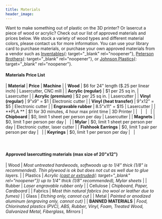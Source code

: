 ```yaml
---
title: Materials
header_image:
---
```


Want to make something out of plastic on the 3D printer? Or lasercut a piece of wood or acrylic? Check out our list of approved materials and prices below. We stock a variety of wood types and different material colors, please contact us for more information. You can use your library card to purchase materials, or purchase your own approved materials from a vendor such as [Inventables](http://inventables.com){: target="_blank" rel="noopener"}, [Peterson Brothers](http://petersenplastics.com/){: target="_blank" rel="noopener"}, or [Johnson Plastics](https://www.jpplus.com/){: target="_blank" rel="noopener"}.

#### Materials Price List

| **Material** | **Price** | **Machine** |
| **Wood** | $6 for 24" length ($.25 per linear inch) | Lasercutter, CNC mill |
| **Acrylic (regular)** | $1 per 25 sq in. | Lasercutter |
| **Acrylic (premium)** | $2 per 25 sq in. | Lasercutter |
| **Vinyl (regular)** | 9"x9" = $1 | Electronic cutter |
| **Vinyl (heat transfer)** | 9"x12" = $5 | Electronic cutter |
| **Engravable rubber** | 8\.5"x11" = $15 | Lasercutter |
| **PLA ** | $1 for 30 minutes, 4 hour max print time | 3D Printer |
| &nbsp; | &nbsp; | &nbsp; |
| **Chipboard** | $0, limit 1 sheet per person per day | Lasercutter |
| **Magnets** | $0, limit 1 per person per day | &nbsp; |
| **Mylar** | $0, limit 1 sheet per person per day | Electronic cutter, laser cutter |
| **Fishhook Earrings** | $0, limit 1 pair per person per day | &nbsp; |
| **Keyrings** | $0, limit 1 per person per day | &nbsp; |

#### &nbsp;

#### **Approved lasercutting materials (max size of 20"x12")**

| Wood | *Most untreated hardwoods, softwoods up to 1/4" thick (1/8" is recommended). Thin plywood is ok but does not cut as well due to glue layers.* |
| Plastics | *Acrylic ([cast or extruded](https://www.acmeplastics.com/cast-vs-extruded){: target="_blank" rel="noopener"}) up to 1/4" thick (1/8" recommended), Mylar sheets* |
| Rubber | *Laser engravable rubber only* |
| Cellulose | *Chipboard, Paper, Cardboard* |
| Fabrics | *Most thin natural fabrics (no wool or leather due to fumes)* |
| Glass | *Etching only, cannot cut* |
| Metal | *Painted or anodized aluminum (engraving only, cannot cut)* |
| **BANNED MATERIALS** | *Food, Chlorinated plastics (PVC), ABS, Rubber, Vinyl, Foam, Treated Wood, Galvanized Metal, Fiberglass, Mirrors* |